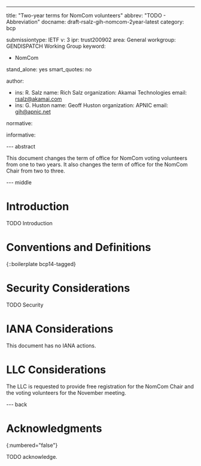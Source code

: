 ---
title: "Two-year terms for NomCom volunteers"
abbrev: "TODO - Abbreviation"
docname: draft-rsalz-gih-nomcom-2year-latest
category: bcp

submissiontype: IETF
v: 3
ipr: trust200902
area: General
workgroup: GENDISPATCH Working Group
keyword:
 - NomCom

stand_alone: yes
smart_quotes: no

author:
 - ins: R. Salz
   name: Rich Salz
   organization: Akamai Technologies
   email: rsalz@akamai.com
 - ins: G. Huston
   name: Geoff Huston
   organization: APNIC
   email: gih@apnic.net

normative:

informative:


--- abstract

This document changes the term of office for NomCom voting volunteers from one to two years.
It also changes the term of office for the NomCom Chair from two to three.


--- middle

# Introduction

TODO Introduction


# Conventions and Definitions

{::boilerplate bcp14-tagged}


# Security Considerations

TODO Security

# IANA Considerations

This document has no IANA actions.


# LLC Considerations

The LLC is requested to provide free registration for the NomCom Chair and the voting volunteers
for the November meeting.


--- back

# Acknowledgments
{:numbered="false"}

TODO acknowledge.
